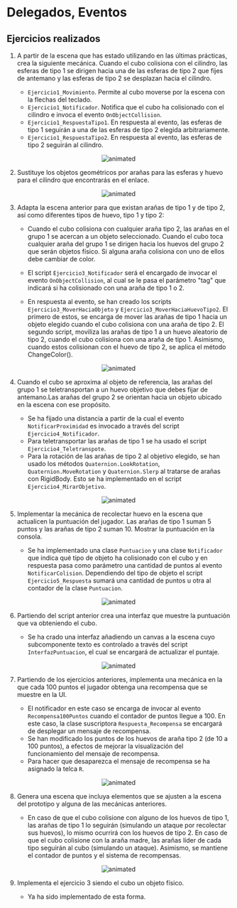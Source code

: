 # Delegados, Eventos
## Ejercicios realizados

1. A partir de la escena que has estado utilizando en las últimas prácticas, crea la
siguiente mecánica. Cuando el cubo colisiona con el cilindro, las esferas de tipo 1 se
dirigen hacia una de las esferas de tipo 2 que fijes de antemano y las esferas de tipo
2 se desplazan hacia el cilindro.

    - `Ejercicio1_Movimiento`. Permite al cubo moverse por la escena con la flechas del teclado.
    - `Ejercicio1_Notificador`. Notifica que el cubo ha colisionado con el cilindro e invoca el evento `OnObjectCollision`.
    - `Ejercicio1_RespuestaTipo1`. En respuesta al evento, las esferas de tipo 1 seguirán a una de las esferas de tipo 2 elegida arbitrariamente.
    - `Ejercicio1_RespuestaTipo2`. En respuesta al evento, las esferas de tipo 2 seguirán al cilindro.

<p align="center">
  <img src="samples/P04-PR_01.gif" alt="animated" />
</p>

2. Sustituye los objetos geométricos por arañas para las esferas y huevo para el cilindro que encontrarás en el enlace.

<p align="center">
  <img src="samples/P04-PR_02.gif" alt="animated" />
</p>

3. Adapta la escena anterior para que existan arañas de tipo 1 y de tipo 2, así como diferentes tipos de huevo, tipo 1 y tipo 2:
    - Cuando el cubo colisiona con cualquier araña tipo 2, las arañas en el grupo 1 se acercan a un objeto seleccionado. Cuando el cubo toca cualquier araña del grupo 1 se dirigen hacia los huevos del grupo 2 que serán objetos físico. Si alguna araña colisiona con uno de ellos debe cambiar de color.

    - El script `Ejercicio3_Notificador` será el encargado de invocar el evento `OnObjectCollision`, al cual se le pasa el parámetro "tag" que indicará si ha colisionado con una araña de tipo 1 o 2.
    - En respuesta al evento, se han creado los scripts `Ejercicio3_MoverHaciaObjeto` y `Ejercicio3_MoverHaciaHuevoTipo2`. El primero de estos, se encarga de mover las arañas de tipo 1 hacia un objeto elegido cuando el cubo colisiona con una araña de tipo 2. El segundo script, moviliza las arañas de tipo 1 a un huevo aleatorio de tipo 2, cuando el cubo colisiona con una araña de tipo 1. Asimismo, cuando estos colisionan con el huevo de tipo 2, se aplica el método ChangeColor().


<p align="center">
  <img src="samples/P04-PR_03.gif" alt="animated" />
</p>


4. Cuando el cubo se aproxima al objeto de referencia, las arañas del grupo 1 se teletransportan a un huevo objetivo que debes fijar de antemano.Las arañas del grupo 2 se orientan hacia un objeto ubicado en la escena con ese propósito.

    - Se ha fijado una distancia a partir de la cual el evento `NotificarProximidad` es invocado a través del script `Ejercicio4_Notificador`.
    - Para teletransportar las arañas de tipo 1 se ha usado el script `Ejercicio4_Teletranspote`.
    - Para la rotación de las arañas de tipo 2 al objetivo elegido, se han usado los métodos `Quaternion.LookRotation`, `Quaternion.MoveRotation` y `Quaternion.Slerp` al tratarse de arañas con RigidBody. Esto se ha implementado en el script `Ejercicio4_MirarObjetivo`.

<p align="center">
  <img src="samples/P04-PR_04.gif" alt="animated" />
</p>

5. Implementar la mecánica de recolectar huevo en la escena que actualicen la puntuación del jugador. Las arañas de tipo 1 suman 5 puntos y las arañas de tipo 2 suman 10. Mostrar la puntuación en la consola.

    - Se ha implementado una clase `Puntuacion` y una clase `Notificador` que indica qué tipo de objeto ha colisionado con el cubo y en respuesta pasa como parámetro una cantidad de puntos al evento `NotificarColision`. Dependiendo del tipo de objeto el script `Ejercicio5_Respuesta` sumará una cantidad de puntos u otra al contador de la clase `Puntuacion`.

<p align="center">
  <img src="samples/P04-PR_05.gif" alt="animated" />
</p>

6. Partiendo del script anterior crea una interfaz que muestre la puntuación que va obteniendo el cubo.

    - Se ha crado una interfaz añadiendo un canvas a la escena cuyo subcomponente texto es controlado a través del script `InterfazPuntuacion`, el cual se encargará de actualizar el puntaje.

<p align="center">
  <img src="samples/P04-PR_06.gif" alt="animated" />
</p>

7. Partiendo de los ejercicios anteriores, implementa una mecánica en la que cada 100 puntos el jugador obtenga una recompensa que se muestre en la UI.

    - El notificador en este caso se encarga de invocar al evento `Recompensa100Puntos` cuando el contador de puntos llegue a 100. En este caso, la clase suscriptora `Respuesta_Recompensa` se encargará de desplegar un mensaje de recompensa.
    - Se han modificado los puntos de los huevos de araña tipo 2 (de 10 a 100 puntos), a efectos de mejorar la visualización del funcionamiento del mensaje de recompensa.
    - Para hacer que desaparezca el mensaje de recompensa se ha asignado la telca `R`.

<p align="center">
  <img src="samples/P04-PR_07.gif" alt="animated" />
</p>

8. Genera una escena que incluya elementos que se ajusten a la escena del prototipo y alguna de las mecánicas anteriores.

    - En caso de que el cubo colisione con alguno de los huevos de tipo 1, las arañas de tipo 1 lo seguirán (simulando un ataque por recolectar sus huevos), lo mismo ocurrirá con los huevos de tipo 2. En caso de que el cubo colisione con la araña madre, las arañas líder de cada tipo seguirán al cubo (simulando un ataque). Asimismo, se mantiene el contador de puntos y el sistema de recompensas.

<p align="center">
  <img src="samples/P04-PR_08.gif" alt="animated" />
</p>

9. Implementa el ejercicio 3 siendo el cubo un objeto físico.

    - Ya ha sido implementado de esta forma.